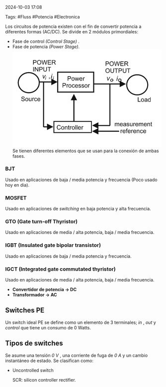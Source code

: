 2024-10-03 17:08

Tags: #Fluss #Potencia #Electronica

Los circuitos de potencia existen con el fin de convertir potencia a diferentes formas (AC/DC).
Se divide en 2 módulos primordiales:
* Fase de control _(Control Stage)_ .
* Fase de potencia _(Power Stage)_. 
![Esquema general de potencia |400](Imagenes/bloquespotencia.jpeg)
Se tienen diferentes elementos que se usan para la conexión de ambas fases. 
### BJT
Usado en aplicaciones de baja / media potencia y frecuencia (Poco usado hoy en dia).
### MOSFET
Usado en aplicaciones de _switching_ en baja potencia y alta frecuencia.
### GTO (Gate turn-off Thyristor)
Usado en aplicaciones de media / alta potencia, baja / media frecuencia.
### IGBT (Insulated gate bipolar transistor)
Usado en aplicaciones de baja / media potencia y frecuencia.
### IGCT (Integrated gate commutated thyristor)
Usado en aplicaciones de media / alta potencia, baja / media frecuencia.

* **Convertidor de potencia -> DC**
* **Transformador -> AC**

## Switches PE

Un switch ideal PE se define como un elemento de 3 terminales; _in_ , _out_ y _control_ que tiene un consumo de 0 Watts.

## Tipos de switches

Se asume una tensión  _0 V_ , una corriente de fuga de _0 A_ y un cambio instantáneo de estado. Se clasifican como:
* Uncontrolled switch

	SCR: silicon controller rectifier.





